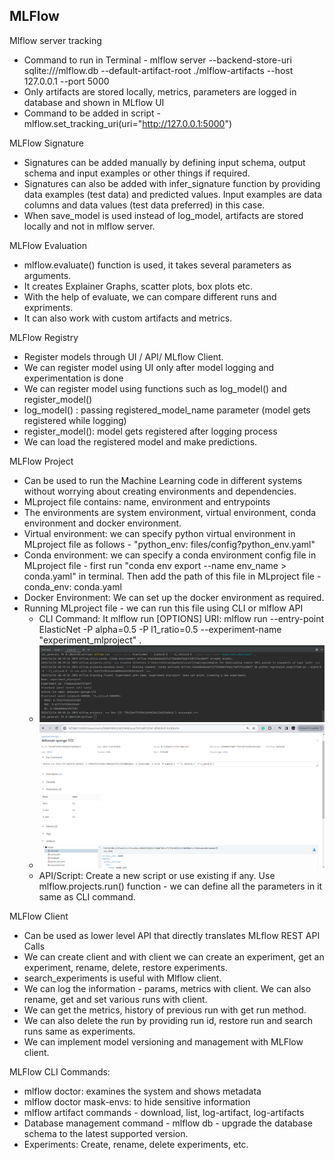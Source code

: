 ## MLFlow

Mlflow server tracking
- Command to run in Terminal - mlflow server --backend-store-uri sqlite:///mlflow.db --default-artifact-root ./mlflow-artifacts --host 127.0.0.1 --port 5000
- Only artifacts are stored locally, metrics, parameters are logged in database and shown in MLflow UI
- Command to be added in script - mlflow.set_tracking_uri(uri="http://127.0.0.1:5000") 

MLFlow Signature
- Signatures can be added manually by defining input schema, output schema and input examples or other things if required.
- Signatures can also be added with infer_signature function by providing data examples (test data) and predicted values. Input examples are data columns and data values (test data preferred) in this case. 
- When save_model is used instead of log_model, artifacts are stored locally and not in mlflow server.

MLFlow Evaluation
- mlflow.evaluate() function is used, it takes several parameters as arguments.
- It creates Explainer Graphs, scatter plots, box plots etc.
- With the help of evaluate, we can compare different runs and expriments.
- It can also work with custom artifacts and metrics.

MLFlow Registry
- Register models through UI / API/ MLflow Client.
- We can register model using UI only after model logging and experimentation is done 
- We can register model using functions such as log_model() and register_model() 
- log_model() : passing registered_model_name parameter (model gets registered while logging)
- register_model(): model gets registered after logging process 
- We can load the registered model and make predictions. 

MLFlow Project
- Can be used to run the Machine Learning code in different systems without worrying about creating environments and dependencies.
- MLproject file contains: name, environment and entrypoints
- The environments are system environment, virtual environment, conda environment and docker environment.
- Virtual environment: we can specify python virtual environment in MLproject file as follows - "python_env: files/config?python_env.yaml"
- Conda environment: we can specify a conda environment config file in MLproject file - first run "conda env export --name env_name > conda.yaml" in terminal. Then add the path of this file in MLproject file - conda_env: conda.yaml
- Docker Environment: We can set up the docker environment as required.
- Running MLproject file - we can run this file using CLI or mlflow API
  - CLI Command: It mlflow run [OPTIONS] URI: mlflow run --entry-point ElasticNet -P alpha=0.5 -P l1_ratio=0.5 --experiment-name "experiment_mlproject" .
  - ![mlflow_mlproject_cli_command_terminal.png](outputs%2Fmlflow_mlproject_cli_command_terminal.png)
  - ![mlflow_mlproject_cli_ui_output.png](outputs%2Fmlflow_mlproject_cli_ui_output.png)
  - API/Script: Create a new script or use existing if any. Use mlflow.projects.run() function - we can define all the parameters in it same as CLI command.

MLFlow Client
- Can be used as lower level API that directly translates MLflow REST API Calls
- We can create client and with client we can create an experiment, get an experiment, rename, delete, restore experiments.
- search_experiments is useful with Mlflow client.
- We can log the information - params, metrics with client. We can also rename, get and set various runs with client.
- We can get the metrics, history of previous run with get run method.
- We can also delete the run by providing run id, restore run and search runs same as experiments.
- We can implement model versioning and management with MLFlow client. 

MLFlow CLI Commands:
- mlflow doctor: examines the system and shows metadata
- mlflow doctor mask-envs: to hide sensitive information
- mlflow artifact commands - download, list, log-artifact, log-artifacts
- Database management command - mlflow db - upgrade the database schema to the latest supported version.
- Experiments: Create, rename, delete experiments, etc.